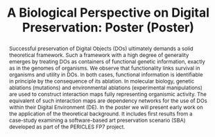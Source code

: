---
abstract: Successful preservation of Digital Objects (DOs) ultimately demands a solid
  theoretical framework. Such a framework with a high degree of generality emerges
  by treating DOs as containers of functional genetic information, exactly as in the
  genomes of organisms. We observe that functionality links survival in organisms
  and utility in DOs. In both cases, functional information is identifiable in principle
  by the consequence of its ablation. In molecular biology, genetic ablations (mutations)
  and environmental ablations (experimental manipulations) are used to construct interaction
  maps fully representing organismic activity. The equivalent of such interaction
  maps are dependency networks for the use of DOs within their Digital Environment
  (DE). In the poster we will present early work on the application of the theoretical
  background. It includes first results from a case-study examining a software-based
  art preservation scenario (SBA) developed as part of the PERICLES FP7 project.
creators:
- Pocklington, Michael
- Eggers, Anna
- Corubolo, Fabio
- Ludwig, Jens
- Hedges, Mark
- Darányi, Sándor
date: null
document_url: https://services.phaidra.univie.ac.at/api/object/o:378714/download
grand_parent: iPRES
institutions: []
keywords:
- digital ecosystems
- digital preservation
- niche
- interaction map
- significant environment information
- sheer curation
landing_page_url: https://phaidra.univie.ac.at/o:378714
language: eng
layout: publication
license: CC BY-NC-SA 3.0 AT
notes_url: null
parent: iPRES 2014
publication_type: poster
size: 759438
slides_url: null
source_name: iPRES
title: 'A Biological Perspective on Digital Preservation: Poster (Poster) '
year: 2014
---